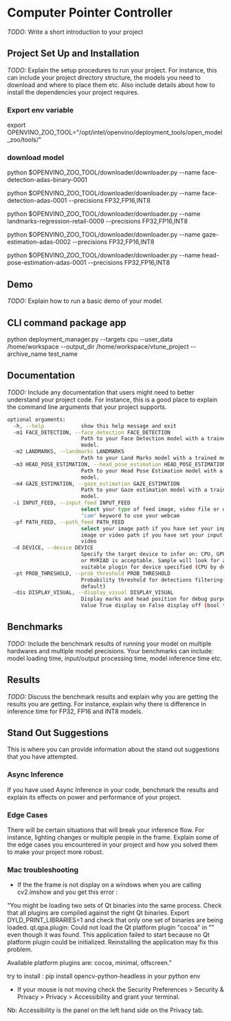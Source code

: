 # Computer Pointer Controller

*TODO:* Write a short introduction to your project

## Project Set Up and Installation

*TODO:* Explain the setup procedures to run your project. For instance, this can include your project directory structure, the models you need to download and where to place them etc. Also include details about how to install the dependencies your project requires.

### Export env variable

export OPENVINO_ZOO_TOOL="/opt/intel/openvino/deployment_tools/open_model_zoo/tools/"

### download model

python $OPENVINO_ZOO_TOOL/downloader/downloader.py --name face-detection-adas-binary-0001

python $OPENVINO_ZOO_TOOL/downloader/downloader.py --name face-detection-adas-0001 --precisions FP32,FP16,INT8

python $OPENVINO_ZOO_TOOL/downloader/downloader.py --name landmarks-regression-retail-0009 --precisions FP32,FP16,INT8

python $OPENVINO_ZOO_TOOL/downloader/downloader.py --name gaze-estimation-adas-0002 --precisions FP32,FP16,INT8

python $OPENVINO_ZOO_TOOL/downloader/downloader.py --name head-pose-estimation-adas-0001 --precisions FP32,FP16,INT8

## Demo

*TODO:* Explain how to run a basic demo of your model.

## CLI command package app

python deployment_manager.py --targets cpu --user_data /home/workspace --output_dir /home/workspace/vtune_project --archive_name test_name

## Documentation

*TODO:* Include any documentation that users might need to better understand your project code. For instance, this is a good place to explain the command line arguments that your project supports.

```bash
optional arguments:
  -h, --help            show this help message and exit
  -m1 FACE_DETECTION, --face_detection FACE_DETECTION
                        Path to your Face Detection model with a trained
                        model.
  -m2 LANDMARKS, --landmarks LANDMARKS
                        Path to your Land Marks model with a trained model.
  -m3 HEAD_POSE_ESTIMATION, --head_pose_estimation HEAD_POSE_ESTIMATION
                        Path to your Head Pose Estimation model with a trained
                        model.
  -m4 GAZE_ESTIMATION, --gaze_estimation GAZE_ESTIMATION
                        Path to your Gaze estimation model with a trained
                        model.
  -i INPUT_FEED, --input_feed INPUT_FEED
                        select your type of feed image, video file or use
                        "cam" keyword to use your webcam
  -pf PATH_FEED, --path_feed PATH_FEED
                        select your image path if you have set your input to
                        image or video path if you have set your input to
                        video
  -d DEVICE, --device DEVICE
                        Specify the target device to infer on: CPU, GPU, FPGA
                        or MYRIAD is acceptable. Sample will look for a
                        suitable plugin for device specified (CPU by default)
  -pt PROB_THRESHOLD, --prob_threshold PROB_THRESHOLD
                        Probability threshold for detections filtering(0.8 by
                        default)
  -dis DISPLAY_VISUAL, --display_visual DISPLAY_VISUAL
                        Display marks and head position for debug purpose |
                        Value True display on False display off (bool type keep capitals)
```

## Benchmarks

*TODO:* Include the benchmark results of running your model on multiple hardwares and multiple model precisions. Your benchmarks can include: model loading time, input/output processing time, model inference time etc.

## Results

*TODO:* Discuss the benchmark results and explain why you are getting the results you are getting. For instance, explain why there is difference in inference time for FP32, FP16 and INT8 models.

## Stand Out Suggestions

This is where you can provide information about the stand out suggestions that you have attempted.

### Async Inference

If you have used Async Inference in your code, benchmark the results and explain its effects on power and performance of your project.

### Edge Cases

There will be certain situations that will break your inference flow. For instance, lighting changes or multiple people in the frame. Explain some of the edge cases you encountered in your project and how you solved them to make your project more robust.

### Mac troubleshooting

- If the the frame is not display on a windows when you are calling cv2.imshow and you get this error :

"You might be loading two sets of Qt binaries into the same process. Check that all plugins are compiled against the right Qt binaries. Export DYLD_PRINT_LIBRARIES=1 and check that only one set of binaries are being loaded.
qt.qpa.plugin: Could not load the Qt platform plugin "cocoa" in "" even though it was found.
This application failed to start because no Qt platform plugin could be initialized. Reinstalling the application may fix this problem.

Available platform plugins are: cocoa, minimal, offscreen."

try to install : pip install opencv-python-headless in your python env

- If your mouse is not moving check the Security Preferences > Security & Privacy > Privacy > Accessibility and grant your terminal.

Nb: Accessibility is the panel on the left hand side on the Privacy tab.
